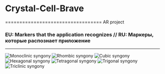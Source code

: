 # Crystal-Cell-Brave
==================================
AR project


### EU: Markers that the application recognizes // RU: Маркеры, которые распознает приложение
---------------------------------

![Monoclinic syngony](https://github.com/MrPrometheus/Crystal-Cell-Brave/tree/master/Assets/ARFiles/Markers/Monoklinnaya.png)
![Rhombic syngony](https://github.com/MrPrometheus/Crystal-Cell-Brave/tree/master/Assets/ARFiles/Markers/Rombicheskaya.png)
![Cubic syngony](https://github.com/MrPrometheus/Crystal-Cell-Brave/tree/master/Assets/ARFiles/Markers/Kubicheskaya.png)
![Hexagonal syngony](https://github.com/MrPrometheus/Crystal-Cell-Brave/tree/master/Assets/ARFiles/Markers/Geksagonalnaya.png)
![Tetragonal syngony](https://github.com/MrPrometheus/Crystal-Cell-Brave/tree/master/Assets/ARFiles/Markers/Tetragonalnaya.png)
![Trigonal syngony](https://github.com/MrPrometheus/Crystal-Cell-Brave/tree/master/Assets/ARFiles/Markers/Trigonalnaya.png)
![Triclinic syngony](https://github.com/MrPrometheus/Crystal-Cell-Brave/tree/master/Assets/ARFiles/Markers/TriklinnayaSingoniya.png)
